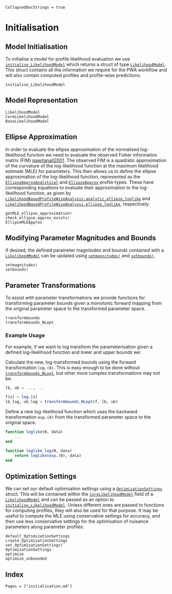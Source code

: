 ```@meta
CollapsedDocStrings = true
```
# Initialisation

## Model Initialisation

To initialise a model for profile likelihood evaluation we use [`initialise_LikelihoodModel`](@ref) which returns a struct of type [`LikelihoodModel`](@ref). This struct contains all the information we require for the PWA workflow and will also contain computed profiles and profile-wise predictions.

```@docs
initialise_LikelihoodModel
```

## Model Representation

```@docs
LikelihoodModel
CoreLikelihoodModel
BaseLikelihoodModel
```

## Ellipse Approximation

In order to evaluate the ellipse approximation of the normalised log-likelihood function we need to evaluate the observed Fisher information matrix (FIM) [pawitanall2001](@cite). The observed FIM is a quadratic approximation of the curvature of the log-likelihood function at the maximum likelihood estimate (MLE) for parameters. This then allows us to define the ellipse approximation of the log-likelihood function, represented as the [`EllipseApproxAnalytical`](@ref) and [`EllipseApprox`](@ref) profile types. These have corresponding equations to evaluate their approximation to the log-likelihood function, as given by [`LikelihoodBasedProfileWiseAnalysis.analytic_ellipse_loglike`](@ref) and [`LikelihoodBasedProfileWiseAnalysis.ellipse_loglike`](@ref), respectively.

```@docs
getMLE_ellipse_approximation!
check_ellipse_approx_exists!
EllipseMLEApprox
```

## Modifying Parameter Magnitudes and Bounds

If desired, the defined parameter magnitudes and bounds contained with a [`LikelihoodModel`](@ref) can be updated using [`setmagnitudes!`](@ref) and [`setbounds!`](@ref).

```@docs
setmagnitudes!
setbounds!
```

## Parameter Transformations

To assist with parameter transformations we provide functions for transforming parameter bounds given a monotonic forward mapping from the original parameter space to the transformed parameter space.

```@docs
transformbounds
transformbounds_NLopt
```

### Example Usage

For example, if we want to log transform the parameterisation given a defined log-likelihood function and lower and upper bounds we:

Calculate the new, log-transformed bounds using the forward transformation `log.(θ)`. This is easy enough to be done without [`transformbounds_NLopt`](@ref), but other more complex transformations may not be.

```julia
lb, ub = ..., ...

f(x) = log.(x)
lb_log, ub_log = transformbounds_NLopt(f, lb, ub)
```

Define a new log-likelihood function which uses the backward transformation `exp.(θ)` from the transformed parameter space to the original space.

```julia
function loglike(θ, data)
    ...
end

function loglike_log(Θ, data)
    return loglike(exp.(Θ), data)
end
```

## Optimization Settings

We can set our default optimisation settings using a [`OptimizationSettings`](@ref) struct. This will be contained within the [`CoreLikelihoodModel`](@ref) field of a [`LikelihoodModel`](@ref) and can be passed as an option to [`initialise_LikelihoodModel`](@ref). Unless different ones are passed to functions for computing profiles, they will also be used for that purpose. It may be useful to compute the MLE using conservative settings for accuracy, and then use less conservative settings for the optimisation of nuisance parameters along parameter profiles.

```@docs
default_OptimizationSettings
create_OptimizationSettings
set_OptimizationSettings!
OptimizationSettings
optimise
optimise_unbounded
```

## Index

```@index
Pages = ["initialisation.md"]
```